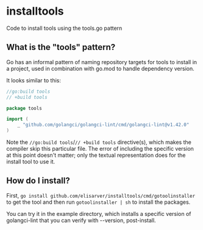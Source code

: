 # installtools
Code to install tools using the tools.go pattern

## What is the "tools" pattern?

Go has an informal pattern of naming repository targets for tools to install in a project, used in combination with go.mod to handle dependency version.

It looks similar to this:

```go
//go:build tools
// +build tools

package tools

import (
	_ "github.com/golangci/golangci-lint/cmd/golangci-lint@v1.42.0"
)
```

Note the `//go:build tools`/`// +build tools` directive(s), which makes the compiler skip this particular file. The error of including the specific version at this point doesn't matter; only the textual representation does for the install tool to use it.

## How do I install?

First, `go install github.com/elisarver/installtools/cmd/gotoolinstaller` to get the tool and then run `gotoolinstaller | sh` to install the packages.

You can try it in the example directory, which installs a specific version of golangci-lint that you can verify with --version, post-install.
